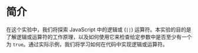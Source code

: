 # 简介

在这个实验中，我们将探索 JavaScript 中的逻辑或 (`||`) 运算符。本实验的目的是了解逻辑或运算符的工作原理，以及如何使用它来检查给定参数中是否至少有一个为 `true`。通过实际示例，我们将学习如何在代码中实现逻辑或运算符。
